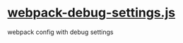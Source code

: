 

<!-- Start webpack-debug-settings.js -->

# [webpack-debug-settings.js](webpack-debug-settings.js)

webpack config with debug settings

<!-- End webpack-debug-settings.js -->

